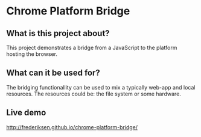 # Chrome Platform Bridge

## What is this project about?
This project demonstrates a bridge from a JavaScript to the platform hosting the browser.

## What can it be used for?
The bridging functionallity can be used to mix a typically web-app and local resources. The resources could be: the file system or some hardware.

## Live demo
http://frederiksen.github.io/chrome-platform-bridge/
